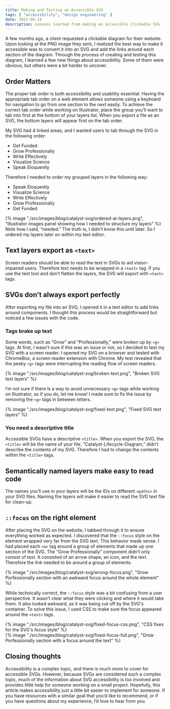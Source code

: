 ```yaml
---
title: Making and Testing an Accessible SVG
tags: [ "accessibility", "design engineering" ]
date: 2021-06-14
description: Lessons learned from making an accessible clickable SVG
---
```

A few months ago, a client requested a clickable diagram for their website. Upon looking at the PNG image they sent, I realized the best way to make it accessible was to convert it into an SVG and add the links around each section of the diagram. Through the process of creating and testing this diagram, I learned a few new things about accessibility. Some of them were obvious, but others were a bit harder to uncover.

## Order Matters
The proper tab order is both accessibility and usability essential. Having the appropriate tab order on a web element allows someone using a keyboard for navigation to go from one section to the next easily. 
To achieve the correct tab order while working on Illustrator, place the group you’ll want to tab into first at the bottom of your layers list. When you export a file as an SVG, the bottom layers will appear first on the tab order.

My SVG had 4 linked areas, and I wanted users to tab through the SVG in the following order:
* Get Funded
* Grow Professionally
* Write Effectively 
* Visualize Science
* Speak Eloquently

Therefore I needed to order my grouped layers in the following way:
* Speak Eloquently
* Visualize Science
* Write Effectively
* Grow Professionally 
* Get Funded

<div class="image-wrapper">
{% image "./src/images/blog/catalyst-svg/ordered-ai-layers.png", "Illustrator images panel showing how I needed to structure my layers" %}    
</div>
Note how I said, “needed.” The truth is, I didn’t know this until later. So I ordered my layers later on within my text editor.

## Text layers export as `<text>`
Screen readers should be able to read the text in SVGs to aid vision-impaired users. 
Therefore text needs to be wrapped in a `<text>` tag. If you use the text tool and don’t flatten the layers, the SVG  will export with `<text>` tags.


## SVGs don’t always export perfectly
After exporting my file into an SVG, I opened it in a text editor to add links around components. I thought this process would be straightforward but noticed a few issues with the code.

### Tags brake up text
Some words, such as “Grow” and “Professionally,” were broken up by `<g>` tags. At first, I wasn’t sure if this was an issue or not, so I decided to test my SVG with a screen reader. I opened my SVG on a browser and tested with ChromeBox, a screen reader extension with Chrome. My test revealed that the pesky `<g>` tags were interrupting the reading flow of screen readers.

<div class="image-wrapper">
{% image "./src/images/blog/catalyst-svg/broken-text.png", "Broken SVG text layers" %}
</div>    

I’m not sure if there is a way to avoid unnecessary `<g>` tags while working on Illustrator, so if you do, let me know! I made sure to fix the issue by removing the `<g>` tags in between letters.

<div class="image-wrapper">
{% image "./src/images/blog/catalyst-svg/fixed-text.png", "Fixed SVG text layers" %}   
</div>

### You need a descriptive title
Accessible SVGs have a descriptive `<title>`. When you export the SVG, the `<title>` will be the name of your file. “Catalyst-Lifecycle-Diagram,” didn’t describe the contents of my SVG. Therefore I had to change the contents within the `<title>` tags.

## Semantically named layers make easy to read code
The names you’ll use in your layers will be the IDs on different `<paths>` in your SVG files. Naming the layers will make it easier to read the SVG text file for clean-up.

## `::focus` on the right element
After placing the SVG on the website, I tabbed through it to ensure everything worked as expected. I discovered that the `::focus` style on the element wrapped very far from the SVG text. This behavior made sense. I had placed each `<a>` tag around a group of elements that made up one section of the SVG. The “Grow Professionally” component didn’t only consist of text. It consisted of an arrow shape, an icon, and the text. Therefore the link needed to be around a group of elements.

<div class="image-wrapper">
{% image  "./src/images/blog/catalyst-svg/wrong-focus.png", "Grow Porfessionally section with an awkward focus around the whole element" %}
</div> 

While technically correct, the `::focus` style was a bit confusing from a user perspective. It wasn’t clear what they were clicking and where it would take them. It also looked awkward, as it was being cut off by the SVG's container. To solve this issue, I used CSS to make sure the focus appeared around the `<text>` tags.

<div class="image-wrapper">
{% image "./src/images/blog/catalyst-svg/fixed-focus-css.png", "CSS fixes for the SVG's focus style"  %}
</div>

<div class="image-wrapper">
{% image "./src/images/blog/catalyst-svg/fixed-focus-full.png", "Grow Porfessionally section with a focus around the text" %}
</div>

## Closing thoughts
Accessibility is a complex topic, and there is much more to cover for accessible SVGs. However, because SVGs are considered such a complex topic, much of the information about SVG accessibility is too involved and provides little help for someone working on a small project. Hopefully, this article makes accessibility just a little bit easier to implement for someone. If you have resources with a similar goal that you’d like to recommend, or if you have questions about my experience, I’d love to hear from you.

